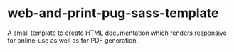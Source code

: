 # web-and-print-pug-sass-template
A small template to create HTML documentation which renders responsive for online-use as well as for PDF generation.
